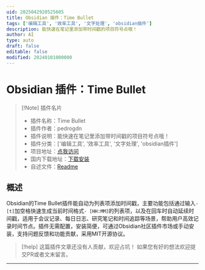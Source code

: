 ```yaml
---
uid: 2025042920525605
title: Obsidian 插件：Time Bullet
tags: ['编辑工具', '效率工具', '文字处理', 'obsidian插件']
description: 能快速在笔记里添加带时间戳的项目符号点哦！
author: AI
type: auto
draft: false
editable: false
modified: 20240101000000
---
```


# Obsidian 插件：Time Bullet

> [!Note] 插件名片
> - 插件名称：Time Bullet
> - 插件作者：pedrogdn
> - 插件说明：能快速在笔记里添加带时间戳的项目符号点哦！
> - 插件分类：['编辑工具', '效率工具', '文字处理', 'obsidian插件']
> - 项目地址：[点我访问](https://github.com/pedrogdn/obsidian-time-bullet-plugin)
> - 国内下载地址：[下载安装](https://pkmer.cn/products/plugin/pluginMarket/?time-bullet)
> - 自述文件：[Readme](https://ghproxy.net/https://raw.githubusercontent.com/pedrogdn/obsidian-time-bullet-plugin/main/README.md)



## 概述

Obsidian的Time Bullet插件能自动为列表项添加时间戳，主要功能包括通过输入`-[t]`加空格快速生成当前时间格式`- [HH:MM]`的列表项，以及在回车时自动延续时间戳，适用于会议记录、每日日志、研究笔记和时间追踪等场景，帮助用户高效记录时间节点。插件无需配置，安装简便，可通过Obsidian社区插件市场或手动安装，支持问题反馈和功能贡献，采用MIT开源协议。


> [!help] 
> 这篇插件文章还没有人贡献，欢迎占坑！
> 如果您有好的想法欢迎提交PR或者文末留言。
> 

---




